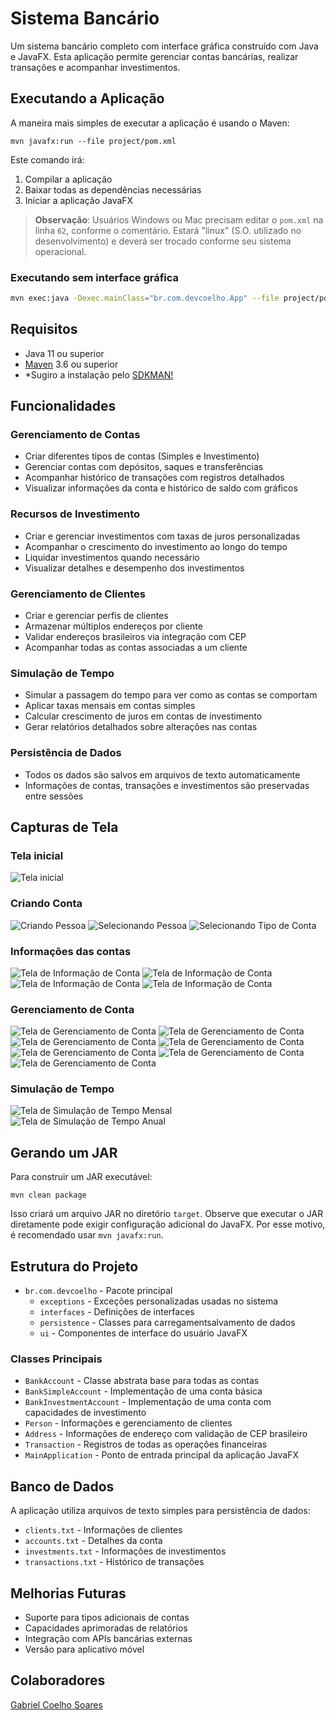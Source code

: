 # Sistema Bancário

Um sistema bancário completo com interface gráfica construído com Java e JavaFX. Esta aplicação permite gerenciar contas bancárias, realizar transações e acompanhar investimentos.

## Executando a Aplicação

A maneira mais simples de executar a aplicação é usando o Maven:

```
mvn javafx:run --file project/pom.xml
```

Este comando irá:

1. Compilar a aplicação
2. Baixar todas as dependências necessárias
3. Iniciar a aplicação JavaFX

> **Observação**: Usuários Windows ou Mac precisam editar o `pom.xml` na linha `62`, conforme o comentário. Estará "linux" (S.O. utilizado no desenvolvimento) e deverá ser trocado conforme seu sistema operacional.

### Executando sem interface gráfica

```bash
mvn exec:java -Dexec.mainClass="br.com.devcoelho.App" --file project/pom.xml
```

## Requisitos

- Java 11 ou superior
- [Maven](https://maven.apache.org/) 3.6 ou superior
- *Sugiro a instalação pelo [SDKMAN!](https://sdkman.io/)


## Funcionalidades

### Gerenciamento de Contas

- Criar diferentes tipos de contas (Simples e Investimento)
- Gerenciar contas com depósitos, saques e transferências
- Acompanhar histórico de transações com registros detalhados
- Visualizar informações da conta e histórico de saldo com gráficos

### Recursos de Investimento

- Criar e gerenciar investimentos com taxas de juros personalizadas
- Acompanhar o crescimento do investimento ao longo do tempo
- Liquidar investimentos quando necessário
- Visualizar detalhes e desempenho dos investimentos

### Gerenciamento de Clientes

- Criar e gerenciar perfis de clientes
- Armazenar múltiplos endereços por cliente
- Validar endereços brasileiros via integração com CEP
- Acompanhar todas as contas associadas a um cliente

### Simulação de Tempo

- Simular a passagem do tempo para ver como as contas se comportam
- Aplicar taxas mensais em contas simples
- Calcular crescimento de juros em contas de investimento
- Gerar relatórios detalhados sobre alterações nas contas

### Persistência de Dados

- Todos os dados são salvos em arquivos de texto automaticamente
- Informações de contas, transações e investimentos são preservadas entre sessões

## Capturas de Tela

### Tela inicial

![Tela inicial](images/init.png)

### Criando Conta

![Criando Pessoa](images/createClient.png)
![Selecionando Pessoa](images/selectClient.png)
![Selecionando Tipo de Conta](images/accountType.png)

### Informações das contas

![Tela de Informação de Conta](images/accountInfo1.png)
![Tela de Informação de Conta](images/accountInfo2.png)
![Tela de Informação de Conta](images/accountInfo3.png)
![Tela de Informação de Conta](images/accountInfo4.png)

### Gerenciamento de Conta

![Tela de Gerenciamento de Conta](images/accMan1.png)
![Tela de Gerenciamento de Conta](images/accMan2.png)
![Tela de Gerenciamento de Conta](images/accMan3.png)
![Tela de Gerenciamento de Conta](images/accMan4.png)
![Tela de Gerenciamento de Conta](images/accMan5.png)
![Tela de Gerenciamento de Conta](images/accMan6.png)
![Tela de Gerenciamento de Conta](images/accMan7.png)

### Simulação de Tempo

![Tela de Simulação de Tempo Mensal](images/timePassageM.png)
![Tela de Simulação de Tempo Anual](images/timePassageY.png)


## Gerando um JAR

Para construir um JAR executável:

```
mvn clean package
```

Isso criará um arquivo JAR no diretório `target`. Observe que executar o JAR diretamente pode exigir configuração adicional do JavaFX. Por esse motivo, é recomendado usar `mvn javafx:run`.

## Estrutura do Projeto

- `br.com.devcoelho` - Pacote principal
  - `exceptions` - Exceções personalizadas usadas no sistema
  - `interfaces` - Definições de interfaces
  - `persistence` - Classes para carregamentsalvamento de dados
  - `ui` - Componentes de interface do usuário JavaFX

### Classes Principais

- `BankAccount` - Classe abstrata base para todas as contas
- `BankSimpleAccount` - Implementação de uma conta básica
- `BankInvestmentAccount` - Implementação de uma conta com capacidades de investimento
- `Person` - Informações e gerenciamento de clientes
- `Address` - Informações de endereço com validação de CEP brasileiro
- `Transaction` - Registros de todas as operações financeiras
- `MainApplication` - Ponto de entrada principal da aplicação JavaFX

## Banco de Dados

A aplicação utiliza arquivos de texto simples para persistência de dados:

- `clients.txt` - Informações de clientes
- `accounts.txt` - Detalhes da conta
- `investments.txt` - Informações de investimentos
- `transactions.txt` - Histórico de transações

## Melhorias Futuras

- Suporte para tipos adicionais de contas
- Capacidades aprimoradas de relatórios
- Integração com APIs bancárias externas
- Versão para aplicativo móvel

## Colaboradores

[Gabriel Coelho Soares](https://github.com/GabrielCoelho)
